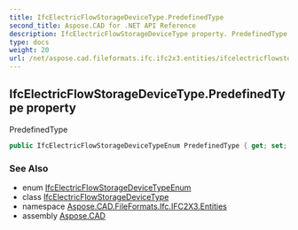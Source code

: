 ```yaml
---
title: IfcElectricFlowStorageDeviceType.PredefinedType
second_title: Aspose.CAD for .NET API Reference
description: IfcElectricFlowStorageDeviceType property. PredefinedType
type: docs
weight: 20
url: /net/aspose.cad.fileformats.ifc.ifc2x3.entities/ifcelectricflowstoragedevicetype/predefinedtype/
---
```

## IfcElectricFlowStorageDeviceType.PredefinedType property

PredefinedType

```csharp
public IfcElectricFlowStorageDeviceTypeEnum PredefinedType { get; set; }
```

### See Also

* enum [IfcElectricFlowStorageDeviceTypeEnum](../../../aspose.cad.fileformats.ifc.ifc2x3.types/ifcelectricflowstoragedevicetypeenum/)
* class [IfcElectricFlowStorageDeviceType](../)
* namespace [Aspose.CAD.FileFormats.Ifc.IFC2X3.Entities](../../ifcelectricflowstoragedevicetype/)
* assembly [Aspose.CAD](../../../)


